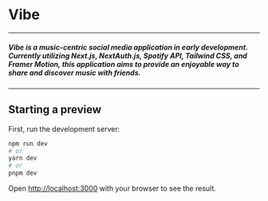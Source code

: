 # Vibe
____

##### Vibe is a music-centric social media application in early development. Currently utilizing Next.js, NextAuth.js, Spotify API, Tailwind CSS, and Framer Motion, this application aims to provide an enjoyable way to share and discover music with friends.
____

## Starting a preview

First, run the development server:

```bash
npm run dev
# or
yarn dev
# or
pnpm dev
```

Open [http://localhost:3000](http://localhost:3000) with your browser to see the result.

